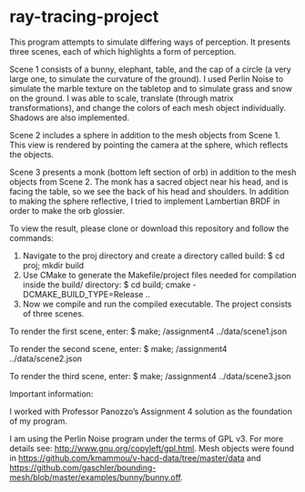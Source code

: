 # ray-tracing-project

This program attempts to simulate differing ways of perception. It presents three scenes, each of which highlights a form of perception.

Scene 1 consists of a bunny, elephant, table, and the cap of a circle (a very large one, to simulate the curvature of the ground). I used Perlin Noise to simulate the marble texture on the tabletop and to simulate grass and snow on the ground. I was able to scale, translate (through matrix transformations), and change the colors of each mesh object individually. Shadows are also implemented.

Scene 2 includes a sphere in addition to the mesh objects from Scene 1. This view is rendered by pointing the camera at the sphere, which reflects the objects. 

Scene 3 presents a monk (bottom left section of orb) in addition to the mesh objects from Scene 2. The monk has a sacred object near his head, and is facing the table, so we see the back of his head and shoulders. In addition to making the sphere reflective, I tried to implement Lambertian BRDF in order to make the orb glossier. 




To view the result, please clone or download this repository and follow the commands:

1. Navigate to the proj directory and create a directory called build:
  $ cd proj; mkdir build
2. Use CMake to generate the Makefile/project files needed for compilation inside the build/ directory:
  $ cd build; cmake -DCMAKE_BUILD_TYPE=Release ..
3. Now we compile and run the compiled executable. The project consists of three scenes. 

  To render the first scene, enter:
  $ make; /assignment4 ../data/scene1.json

  To render the second scene, enter:
  $ make; /assignment4 ../data/scene2.json

  To render the third scene, enter:
  $ make; /assignment4 ../data/scene3.json




Important information:

I worked with Professor Panozzo’s Assignment 4 solution as the foundation of my program.

I am using the Perlin Noise program under the terms of GPL v3. For more details see:
http://www.gnu.org/copyleft/gpl.html.
Mesh objects were found in https://github.com/kmammou/v-hacd-data/tree/master/data and https://github.com/gaschler/bounding-mesh/blob/master/examples/bunny/bunny.off.
